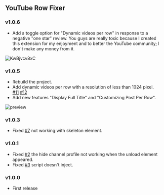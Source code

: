 ## YouTube Row Fixer

### v1.0.6

- Add a toggle option for "Dynamic videos per row" in response to a negative "one star" review. You guys are really toxic because I created this extension for my enjoyment and to better the YouTube community; I don't make any money from it.

![KwBjvcv8xC](https://github.com/sapondanaisriwan/youtube-row-fixer/assets/64634605/fa3a2b27-abb1-4245-a41f-cd652db6a206)

### v1.0.5

- Rebuild the project.
- Add dynamic videos per row with a resolution of less than 1024 pixel. [#11] [#12]
- Add new features "Display Full Title" and "Customizing Post Per Row".

![preview](https://github.com/sapondanaisriwan/youtube-row-fixer/assets/64634605/2adb83da-ffa3-47be-a736-6bc431945e30)

[#11]: https://github.com/sapondanaisriwan/youtube-row-fixer/issues/11
[#12]: https://github.com/sapondanaisriwan/youtube-row-fixer/issues/12

### v1.0.3

- Fixed [#7] not working with skeleton element.

[#7]: https://github.com/sapondanaisriwan/youtube-row-fixer/issues/7

### v1.0.1

- Fixed [#2] the hide channel profile not working when the unload element appeared.
- Fixed [#3] script doesn't inject.

[#2]: https://github.com/sapondanaisriwan/youtube-row-fixer/issues/2
[#3]: https://github.com/sapondanaisriwan/youtube-row-fixer/issues/3

### v1.0.0

- First release
